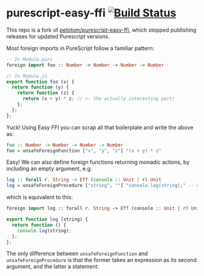 # purescript-easy-ffi [![Build Status](https://travis-ci.org/pelotom/purescript-easy-ffi.svg?branch=master)](https://travis-ci.org/pelotom/purescript-easy-ffi)

This repo is a fork of [pelotom/purescript-easy-ffi](https://github.com/pelotom/purescript-easy-ffi), which stopped publishing releases for updated Purescript versions.

Most foreign imports in PureScript follow a familiar pattern:

```purescript
-- In Module.purs
foreign import foo :: Number -> Number -> Number -> Number
```

```javascript
// In Module.js
export function foo (x) {
  return function (y) {
    return function (z) {
      return (x + y) * z; // <- the actually interesting part!
    };
  };
};
```

Yuck! Using Easy FFI you can scrap all that boilerplate and write the above as:

```haskell
foo :: Number -> Number -> Number -> Number
foo = unsafeForeignFunction ["x", "y", "z"] "(x + y) * z"
```

Easy! We can also define foreign functions returning monadic actions, by including an empty argument, e.g.

```haskell
log :: forall r. String -> Eff (console :: Unit | r) Unit
log = unsafeForeignProcedure ["string", ""] "console.log(string);" -- note the extra ""
```

which is equivalent to this:

```purescript
foreign import log :: forall r. String -> Eff (console :: Unit | r) Unit
```

```javascript
export function log (string) {
  return function () {
    console.log(string);
  };
};
```

The only difference between `unsafeForeignFunction` and `unsafeForeignProcedure` is that the former takes an expression as its second argument, and the latter a statement.
